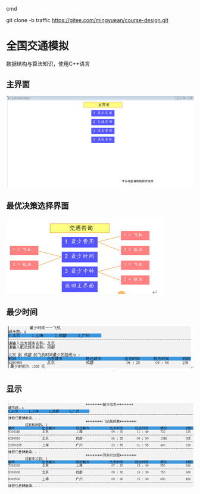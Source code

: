 cmd

git clone -b traffic https://gitee.com/mingyuean/course-design.git

# 全国交通模拟

数据结构与算法知识，使用C++语言

## 主界面

![image-20230202000009603](img/image-20230202000009603.png)

## 最优决策选择界面

![image-20230202000143590](img/image-20230202000143590.png)

## 最少时间

![image-20230202000219145](img/image-20230202000219145.png)

## 显示

![image-20230202000244561](img/image-20230202000244561.png)
